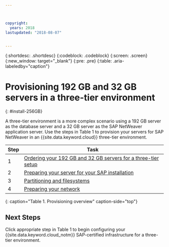 ```yaml
---



copyright:
  years: 2018
lastupdated: "2018-08-07"


---
```


{:shortdesc: .shortdesc}
{:codeblock: .codeblock}
{:screen: .screen}
{:new_window: target="_blank"}
{:pre: .pre}
{:table: .aria-labeledby="caption"}

# Provisioning 192 GB and 32 GB servers in a three-tier environment
{: #install-256GB}

A three-tier environment is a more complex scenario using a 192 GB server as the database server and a 32 GB server as the SAP NetWeaver application server. Use the steps in Table 1 to provision your servers for SAP NetWeaver in an {{site.data.keyword.cloud}} three-tier environment.

| Step | Task |
| --- | --- |
| 1 | [Ordering your 192 GB and 32 GB servers for a three-tier setup](/docs/infrastructure/sap-netweaver-ms-qrg/ms-set-up-infrastructure-three-tier.html) |
| 2 | [Preparing your server for your SAP installation](/docs/infrastructure/sap-netweaver-ms-qrg/ms-prepare-server-256GB.html) |
| 3 | [Partitioning and filesystems](/docs/infrastructure/sap-netweaver-ms-qrg/ms-partition-256GB.html) |
| 4 | [Preparing your network](/docs/infrastructure/sap-netweaver-ms-qrg/ms-prepare-network.html#network) |
{: caption="Table 1. Provisioning overview" caption-side="top"} 

## Next Steps

Click appropriate step in Table 1 to begin configuring your {{site.data.keyword.cloud_notm}} SAP-certified infrastructure for a three-tier environment.
